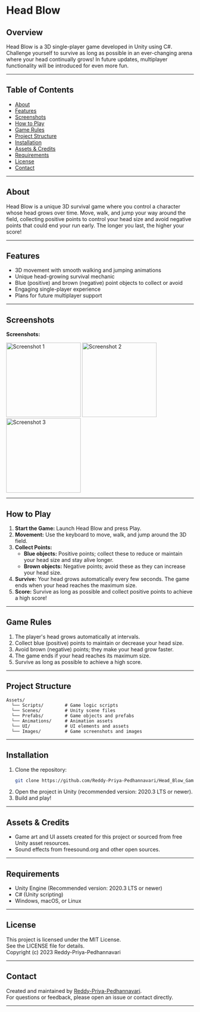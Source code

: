 # Head Blow

## Overview
Head Blow is a 3D single-player game developed in Unity using C#. Challenge yourself to survive as long as possible in an ever-changing arena where your head continually grows! In future updates, multiplayer functionality will be introduced for even more fun.

---

## Table of Contents

- [About](#about)
- [Features](#features)
- [Screenshots](#screenshots)
- [How to Play](#how-to-play)
- [Game Rules](#game-rules)
- [Project Structure](#project-structure)
- [Installation](#installation)
- [Assets & Credits](#assets--credits)
- [Requirements](#requirements)
- [License](#license)
- [Contact](#contact)

---

## About

Head Blow is a unique 3D survival game where you control a character whose head grows over time. Move, walk, and jump your way around the field, collecting positive points to control your head size and avoid negative points that could end your run early. The longer you last, the higher your score!

---

## Features

- 3D movement with smooth walking and jumping animations
- Unique head-growing survival mechanic
- Blue (positive) and brown (negative) point objects to collect or avoid
- Engaging single-player experience
- Plans for future multiplayer support

---

## Screenshots

**Screenshots:**  
<!-- Add your game screenshots here, for example: -->

<img src="Images/HeadBlow1.png" alt="Screenshot 1" width="200" height="auto"/>
<img src="Images/HeadBlow2.png" alt="Screenshot 2" width="200" height="auto"/>
<img src="Images/HeadBlow3.png" alt="Screenshot 3" width="200" height="auto"/>

---

## How to Play

1. **Start the Game:** Launch Head Blow and press Play.
2. **Movement:** Use the keyboard to move, walk, and jump around the 3D field.
3. **Collect Points:**  
    - **Blue objects:** Positive points; collect these to reduce or maintain your head size and stay alive longer.  
    - **Brown objects:** Negative points; avoid these as they can increase your head size.
4. **Survive:** Your head grows automatically every few seconds. The game ends when your head reaches the maximum size.
5. **Score:** Survive as long as possible and collect positive points to achieve a high score!

---

## Game Rules

1. The player's head grows automatically at intervals.
2. Collect blue (positive) points to maintain or decrease your head size.
3. Avoid brown (negative) points; they make your head grow faster.
4. The game ends if your head reaches its maximum size.
5. Survive as long as possible to achieve a high score.

---

## Project Structure

```
Assets/
  └── Scripts/        # Game logic scripts
  └── Scenes/         # Unity scene files
  └── Prefabs/        # Game objects and prefabs
  └── Animations/     # Animation assets
  └── UI/             # UI elements and assets
  └── Images/         # Game screenshots and images
```

---

## Installation

1. Clone the repository:
   ```bash
   git clone https://github.com/Reddy-Priya-Pedhannavari/Head_Blow_Game_Unity.git
   ```
2. Open the project in Unity (recommended version: 2020.3 LTS or newer).
3. Build and play!

---

## Assets & Credits

- Game art and UI assets created for this project or sourced from free Unity asset resources.
- Sound effects from freesound.org and other open sources.

---

## Requirements

- Unity Engine (Recommended version: 2020.3 LTS or newer)
- C# (Unity scripting)
- Windows, macOS, or Linux

---

## License

This project is licensed under the MIT License.  
See the LICENSE file for details.  
Copyright (c) 2023 Reddy-Priya-Pedhannavari

---

## Contact

Created and maintained by [Reddy-Priya-Pedhannavari](https://github.com/Reddy-Priya-Pedhannavari).  
For questions or feedback, please open an issue or contact directly.

---

